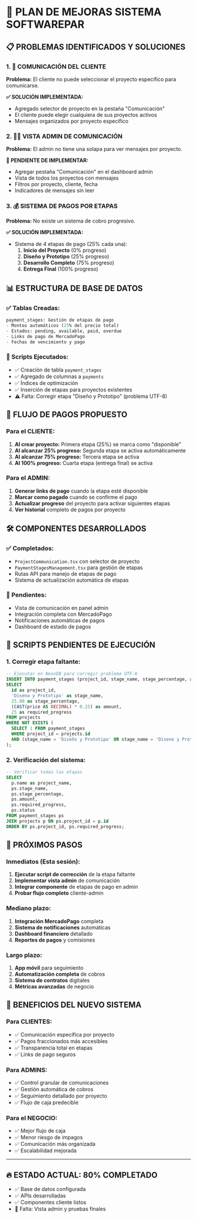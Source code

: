 
# 🚀 PLAN DE MEJORAS SISTEMA SOFTWAREPAR

## 📋 PROBLEMAS IDENTIFICADOS Y SOLUCIONES

### 1. 💬 COMUNICACIÓN DEL CLIENTE
**Problema:** El cliente no puede seleccionar el proyecto específico para comunicarse.

**✅ SOLUCIÓN IMPLEMENTADA:**
- Agregado selector de proyecto en la pestaña "Comunicación"
- El cliente puede elegir cualquiera de sus proyectos activos
- Mensajes organizados por proyecto específico

### 2. 👨‍💼 VISTA ADMIN DE COMUNICACIÓN
**Problema:** El admin no tiene una solapa para ver mensajes por proyecto.

**🔧 PENDIENTE DE IMPLEMENTAR:**
- Agregar pestaña "Comunicación" en el dashboard admin
- Vista de todos los proyectos con mensajes
- Filtros por proyecto, cliente, fecha
- Indicadores de mensajes sin leer

### 3. 💰 SISTEMA DE PAGOS POR ETAPAS
**Problema:** No existe un sistema de cobro progresivo.

**✅ SOLUCIÓN IMPLEMENTADA:**
- Sistema de 4 etapas de pago (25% cada una):
  1. **Inicio del Proyecto** (0% progreso)
  2. **Diseño y Prototipo** (25% progreso)
  3. **Desarrollo Completo** (75% progreso)
  4. **Entrega Final** (100% progreso)

## 📊 ESTRUCTURA DE BASE DE DATOS

### ✅ Tablas Creadas:
```sql
payment_stages: Gestión de etapas de pago
- Montos automáticos (25% del precio total)
- Estados: pending, available, paid, overdue
- Links de pago de MercadoPago
- Fechas de vencimiento y pago
```

### 🔧 Scripts Ejecutados:
- ✅ Creación de tabla `payment_stages`
- ✅ Agregado de columnas a `payments`
- ✅ Índices de optimización
- ✅ Inserción de etapas para proyectos existentes
- ⚠️ Falta: Corregir etapa "Diseño y Prototipo" (problema UTF-8)

## 🎯 FLUJO DE PAGOS PROPUESTO

### Para el CLIENTE:
1. **Al crear proyecto:** Primera etapa (25%) se marca como "disponible"
2. **Al alcanzar 25% progreso:** Segunda etapa se activa automáticamente
3. **Al alcanzar 75% progreso:** Tercera etapa se activa
4. **Al 100% progreso:** Cuarta etapa (entrega final) se activa

### Para el ADMIN:
1. **Generar links de pago** cuando la etapa esté disponible
2. **Marcar como pagado** cuando se confirme el pago
3. **Actualizar progreso** del proyecto para activar siguientes etapas
4. **Ver historial** completo de pagos por proyecto

## 🛠️ COMPONENTES DESARROLLADOS

### ✅ Completados:
- `ProjectCommunication.tsx` con selector de proyecto
- `PaymentStagesManagement.tsx` para gestión de etapas
- Rutas API para manejo de etapas de pago
- Sistema de actualización automática de etapas

### 🔧 Pendientes:
- Vista de comunicación en panel admin
- Integración completa con MercadoPago
- Notificaciones automáticas de pagos
- Dashboard de estado de pagos

## 📝 SCRIPTS PENDIENTES DE EJECUCIÓN

### 1. Corregir etapa faltante:
```sql
-- Ejecutar en NeonDB para corregir problema UTF-8
INSERT INTO payment_stages (project_id, stage_name, stage_percentage, amount, required_progress)
SELECT
  id as project_id,
  'Diseno y Prototipo' as stage_name,
  25.00 as stage_percentage,
  (CAST(price AS DECIMAL) * 0.25) as amount,
  25 as required_progress
FROM projects
WHERE NOT EXISTS (
  SELECT 1 FROM payment_stages 
  WHERE project_id = projects.id 
  AND (stage_name = 'Diseño y Prototipo' OR stage_name = 'Diseno y Prototipo')
);
```

### 2. Verificación del sistema:
```sql
-- Verificar todas las etapas
SELECT 
  p.name as project_name,
  ps.stage_name,
  ps.stage_percentage,
  ps.amount,
  ps.required_progress,
  ps.status
FROM payment_stages ps
JOIN projects p ON ps.project_id = p.id
ORDER BY ps.project_id, ps.required_progress;
```

## 🚀 PRÓXIMOS PASOS

### Inmediatos (Esta sesión):
1. **Ejecutar script de corrección** de la etapa faltante
2. **Implementar vista admin** de comunicación
3. **Integrar componente** de etapas de pago en admin
4. **Probar flujo completo** cliente-admin

### Mediano plazo:
1. **Integración MercadoPago** completa
2. **Sistema de notificaciones** automáticas
3. **Dashboard financiero** detallado
4. **Reportes de pagos** y comisiones

### Largo plazo:
1. **App móvil** para seguimiento
2. **Automatización completa** de cobros
3. **Sistema de contratos** digitales
4. **Métricas avanzadas** de negocio

## 🎨 BENEFICIOS DEL NUEVO SISTEMA

### Para CLIENTES:
- ✅ Comunicación específica por proyecto
- ✅ Pagos fraccionados más accesibles
- ✅ Transparencia total en etapas
- ✅ Links de pago seguros

### Para ADMINS:
- ✅ Control granular de comunicaciones
- ✅ Gestión automática de cobros
- ✅ Seguimiento detallado por proyecto
- ✅ Flujo de caja predecible

### Para el NEGOCIO:
- ✅ Mejor flujo de caja
- ✅ Menor riesgo de impagos
- ✅ Comunicación más organizada
- ✅ Escalabilidad mejorada

---

## 🔥 ESTADO ACTUAL: 80% COMPLETADO
- ✅ Base de datos configurada
- ✅ APIs desarrolladas  
- ✅ Componentes cliente listos
- 🔧 Falta: Vista admin y pruebas finales
